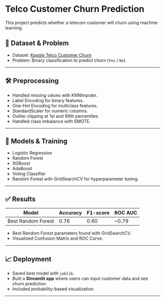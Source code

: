 # Telco Customer Churn Prediction

This project predicts whether a telecom customer will churn using machine learning.

## 📌 Dataset & Problem
- Dataset: [Kaggle Telco Customer Churn](https://www.kaggle.com/datasets/blastchar/telco-customer-churn)
- Problem: Binary classification to predict churn (`Yes` / `No`).

---

## 🛠️ Preprocessing
- Handled missing values with KNNImputer.
- Label Encoding for binary features.
- One-Hot Encoding for multiclass features.
- StandardScaler for numeric columns.
- Outlier clipping at 1st and 99th percentiles.
- Handled class imbalance with SMOTE.

---

## 🤖 Models & Training
- Logistic Regression
- Random Forest
- XGBoost
- AdaBoost
- Voting Classifier
- Random Forest with GridSearchCV for hyperparameter tuning.

---

## ✅ Results
| Model              | Accuracy | F1-score | ROC AUC |
|---------------------|---------|----------|---------|
| Best Random Forest  | 0.76    | 0.60     | ~0.79   |

- Best Random Forest parameters found with GridSearchCV.
- Visualized Confusion Matrix and ROC Curve.

---

## 📈 Deployment
- Saved best model with `joblib`.
- Built a **Streamlit app** where users can input customer data and see churn prediction.
- Included probability-based visualization.

---

